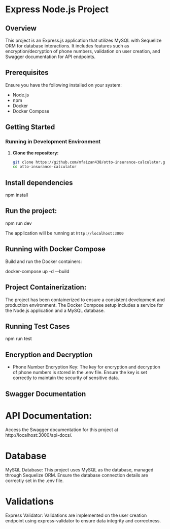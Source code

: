 # Express Node.js Project

## Overview
This project is an Express.js application that utilizes MySQL with Sequelize ORM for database interactions. It includes features such as encryption/decryption of phone numbers, validation on user creation, and Swagger documentation for API endpoints.

## Prerequisites
Ensure you have the following installed on your system:
- Node.js
- npm
- Docker
- Docker Compose

## Getting Started

### Running in Development Environment

1. **Clone the repository:**
   ```bash
   git clone https://github.com/mfaizan438/otto-insurance-calculator.git
   cd otto-insurance-calculator

## Install dependencies
npm install

## Run the project:
npm run dev

The application will be running at `http://localhost:3000`

## Running with Docker Compose
Build and run the Docker containers:

docker-compose up -d --build 

## Project Containerization:
The project has been containerized to ensure a consistent development and production environment. The Docker Compose setup includes a service for the Node.js application and a MySQL database.

## Running Test Cases
npm run test

## Encryption and Decryption
- Phone Number Encryption Key:
The key for encryption and decryption of phone numbers is stored in the .env file. Ensure the key is set correctly to maintain the security of sensitive data.

## Swagger Documentation
# API Documentation:
Access the Swagger documentation for this project at http://localhost:3000/api-docs/.
# Database
MySQL Database:
This project uses MySQL as the database, managed through Sequelize ORM. Ensure the database connection details are correctly set in the .env file.

# Validations
Express Validator:
Validations are implemented on the user creation endpoint using express-validator to ensure data integrity and correctness.